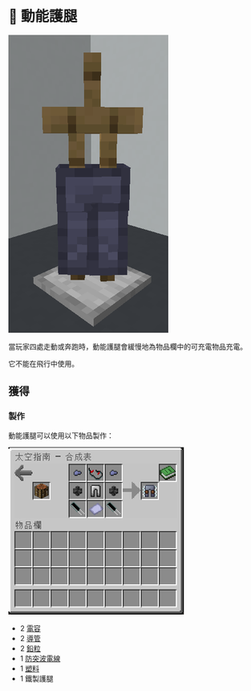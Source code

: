 # 👘 動能護腿

![](<../.gitbook/assets/image (235).png>)

當玩家四處走動或奔跑時，動能護腿會緩慢地為物品欄中的可充電物品充電。

它不能在飛行中使用。

## 獲得

### 製作

動能護腿可以使用以下物品製作：

![](<../.gitbook/assets/image (216).png>)

* 2 [電容](Capacitor.md)
* 2 [導管](Conduit.md)
* 2 [鉛粒](Lead-Nugget.md)
* 1 [防突波電線](Surge-Proof-Wire.md)
* 1 [塑料](Plastic.md)
* 1 鐵製護腿
